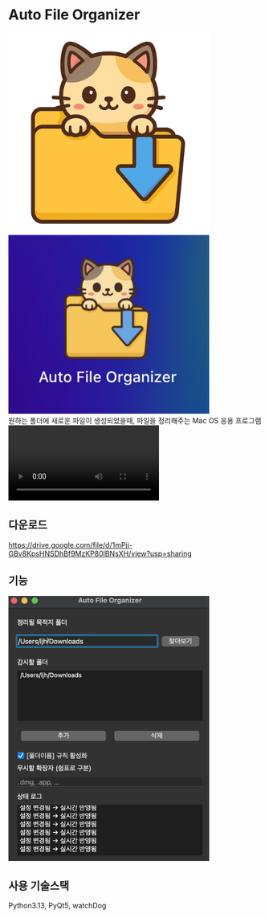 # Auto File Organizer
<img src="icon.png" alt="image" width="400"/>
<img src="resources/img2.png" alt="image" width="400"/><br>
원하는 폴더에 새로운 파일이 생성되었을때, 파일을 정리해주는 Mac OS 응용 프로그램

<video src="resources/test.mp4" controls autoplay loop style="max-width: 100%; height: auto;">
  Your browser does not support the video tag.
</video>

## 다운로드
https://drive.google.com/file/d/1mPjj-GBv8KpsHNSDhBf9MzKP80lBNsXH/view?usp=sharing

## 기능
<img src="resources/image.png" alt="image" width="400"/>

## 사용 기술스택
Python3.13, PyQt5, watchDog